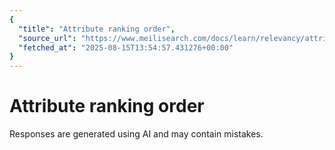 ```yaml
---
{
  "title": "Attribute ranking order",
  "source_url": "https://www.meilisearch.com/docs/learn/relevancy/attribute_ranking_order",
  "fetched_at": "2025-08-15T13:54:57.431276+00:00"
}
---
```


# Attribute ranking order

Responses are generated using AI and may contain mistakes.

